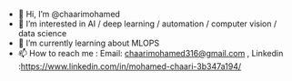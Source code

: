 - 👋 Hi, I’m @chaarimohamed
- 👀 I’m interested in AI / deep learning / automation / computer vision / data science
- 🌱 I’m currently learning about MLOPS
- 📫 How to reach me : Email: chaarimohamed316@gmail.com  , Linkedin :https://www.linkedin.com/in/mohamed-chaari-3b347a194/ 



<!---
chaarimohamed/chaarimohamed is a ✨ special ✨ repository because its `README.md` (this file) appears on your GitHub profile.
You can click the Preview link to take a look at your changes.
--->

